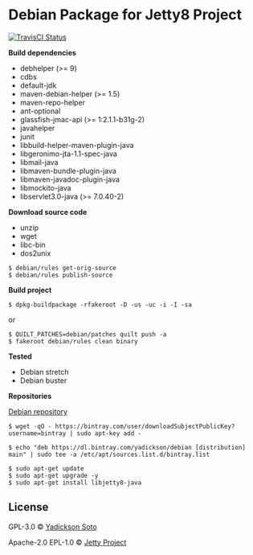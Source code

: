 # Debian Package for Jetty8 Project

[![TravisCI Status][travis-image]][travis-url]

**Build dependencies**

- debhelper (>= 9)
- cdbs
- default-jdk
- maven-debian-helper (>= 1.5)
- maven-repo-helper
- ant-optional
- glassfish-jmac-api (>= 1:2.1.1-b31g-2)
- javahelper
- junit
- libbuild-helper-maven-plugin-java
- libgeronimo-jta-1.1-spec-java
- libmail-java
- libmaven-bundle-plugin-java
- libmaven-javadoc-plugin-java
- libmockito-java
- libservlet3.0-java (>= 7.0.40-2)

**Download source code**

- unzip
- wget
- libc-bin
- dos2unix 

```
$ debian/rules get-orig-source
$ debian/rules publish-source
```

**Build project**

```
$ dpkg-buildpackage -rfakeroot -D -us -uc -i -I -sa
```
or
```
$ QUILT_PATCHES=debian/patches quilt push -a
$ fakeroot debian/rules clean binary
```

**Tested**

- Debian stretch
- Debian buster

**Repositories**

[Debian repository](https://bintray.com/yadickson/debian)

```
$ wget -qO - https://bintray.com/user/downloadSubjectPublicKey?username=bintray | sudo apt-key add -
```
```
$ echo "deb https://dl.bintray.com/yadickson/debian [distribution] main" | sudo tee -a /etc/apt/sources.list.d/bintray.list
```
```
$ sudo apt-get update
$ sudo apt-get upgrade -y
$ sudo apt-get install libjetty8-java
```

## License

GPL-3.0 © [Yadickson Soto](https://github.com/yadickson)

Apache-2.0 EPL-1.0 © [Jetty Project](https://github.com/eclipse/jetty.project)

[travis-image]: https://api.travis-ci.org/yadickson/jetty8-debs.svg?branch=master
[travis-url]: https://travis-ci.org/yadickson/jetty8-debs

